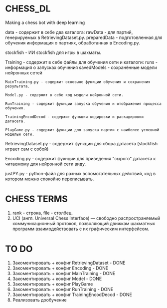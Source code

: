 # CHESS_DL
 Making a chess bot with deep learning

data - содержит в себе два каталога:
    rawData - для партий, генерируемых в RetrievingDataset.py.
    preparedData - подготовленная для обучения информация о партиях, обработанная в  Encoding.py.

stockfish - ИИ stockfish для игры в шахматы.

Training - содержит в себе файлы для обучения сети и каталоги:
    runs - информация о запусках обучения
    savedModels - сохранённые модели нейронных сетей

    MainTraining.py - содержит основыне функции обучения и сохранения результата.

    Model.py - содержит в себе код модели нейронной сети.

    RunTraining - содержит фукнции запуска обучения и отображения процесса обучения.

    TrainingEncodDecod - содержит функции кодировки и раскадировки датасета.

    PlayGame.py - содержит фукнции для запуска партии с наиболее успешной моделью сети.

RetrievingDataset.py - содержит функции для сбора датасета (stockfish играет сам с собой)

Encoding.py - содержит фукнции для приведения "сырого" датасета к читаемому для нейронной сети виду.

justPY.py - python-файл для разных вспомогательных действий, код в котором можно спокойно переписывать.


# CHESS TERMS
1) rank - строка, file - столбец.
2) UCI (англ. Universal Chess Interface) — свободно распространяемый коммуникационный протокол, позволяющий движкам шахматных программ взаимодействовать с их графическим интерфейсом.

# TO DO
1) Закоментировать + конфиг RetrievingDataset - DONE
2) Закоментировать + конфиг Encoding - DONE
3) Закоментировать + конфиг MainTraining - DONE
4) Закоментировать + конфиг Model - DONE
5) Закоментировать + конфиг PlayGame
6) Закоментировать + конфиг RunTraining - DONE
7) Закоментировать + конфиг TrainingEncodDecod - DONE
8) Реализовать дообучение